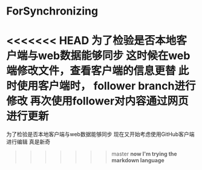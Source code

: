﻿# ForSynchronizing
<<<<<<< HEAD
为了检验是否本地客户端与web数据能够同步
 这时候在web端修改文件，查看客户端的信息更替
 此时使用客户端时，
 follower branch进行修改
 再次使用follower对内容通过网页进行更新
=======
 为了检验是否本地客户端与web数据能够同步
 现在又开始考虑使用GitHub客户端进行编辑
 真是新奇
>>>>>>> master
**now I'm trying the markdown language**

